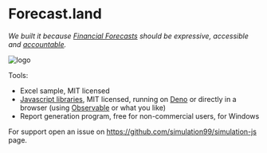 # Forecast.land
_We built it because [Financial Forecasts](https://github.com/stefano77it/forecast.land/blob/master/documents-tehory.md#documents-about-forecasts) should be expressive, accessible and [accountable](https://dictionary.cambridge.org/dictionary/english/accountable)._

![logo](https://github.com/stefano77it/forecast.land/raw/master/image-template.v1.png)

Tools:
* Excel sample, MIT licensed
* [Javascript libraries](https://github.com/simulation99/simulation-js), MIT licensed, running on [Deno](https://deno.land/) or directly in a browser (using [Observable](https://observablehq.com/) or what you like)
* Report generation program, free for non-commercial users, for Windows

For support open an issue on https://github.com/simulation99/simulation-js page.
